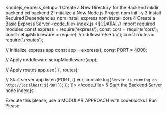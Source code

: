 <nodejs_express_setup>
  <instructions>
    <title>How to Set Up a Basic Node.js Backend in a Backend Folder</title>
    <steps>
      <step>
        <number>1</number>
        <description>Create a New Directory for the Backend</description>
        <action>
          <command>mkdir backend</command>
          <command>cd backend</command>
        </action>
      </step>
      <step>
        <number>2</number>
        <description>Initialize a New Node.js Project</description>
        <action>
          <command>npm init -y</command>
        </action>
      </step>
      <step>
        <number>3</number>
        <description>Install Required Dependencies</description>
        <action>
          <command>npm install express</command>
          <command>npm install cors</command>
        </action>
      </step>
      <step>
        <number>4</number>
        <description>Create a Basic Express Server</description>
        <code_file>
          <name>index.js</name>
          <content>
            <![CDATA[
// Import required modules
const express = require('express');
const cors = require('cors');
const setupMiddleware = require('./middleware/setup');
const routes = require('./routes');

// Initialize express app
const app = express();
const PORT = 4000;

// Apply middleware
setupMiddleware(app);

// Apply routes
app.use('/', routes);

// Start server
app.listen(PORT, () => {
  console.log(`Server is running on http://localhost:${PORT}`);
});
            ]]>
          </content>
        </code_file>
      </step>
      <step>
        <number>5</number>
        <description>Start the Backend Server</description>
        <action>
          <command>node index.js</command>
        </action>
      </step>
    </steps>
  </instructions>
  
  <execution>
    <prompt>Execute this please, use a MODULAR APPROACH with codeblocks I Run Please:</prompt>
  </execution>
</nodejs_express_setup>